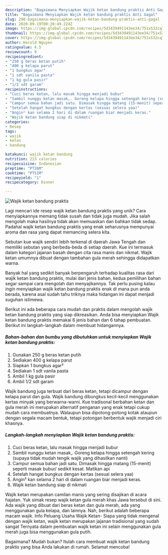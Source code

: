 ```yaml
---
description: "Bagaimana Menyiapkan Wajik ketan bandung praktis Anti Gagal"
title: "Bagaimana Menyiapkan Wajik ketan bandung praktis Anti Gagal"
slug: 298-bagaimana-menyiapkan-wajik-ketan-bandung-praktis-anti-gagal
date: 2020-09-19T00:20:49.224Z
image: https://img-global.cpcdn.com/recipes/5d3439491143ee34/751x532cq70/wajik-ketan-bandung-praktis-foto-resep-utama.jpg
thumbnail: https://img-global.cpcdn.com/recipes/5d3439491143ee34/751x532cq70/wajik-ketan-bandung-praktis-foto-resep-utama.jpg
cover: https://img-global.cpcdn.com/recipes/5d3439491143ee34/751x532cq70/wajik-ketan-bandung-praktis-foto-resep-utama.jpg
author: Harold Nguyen
ratingvalue: 4.5
reviewcount: 9
recipeingredient:
- "250 g beras ketan putih"
- "400 g kelapa parut"
- "1 bungkus agar"
- "1 sdt vanila pasta"
- "1 kg gula pasir"
- "1/2 sdt garam"
recipeinstructions:
- "Cuci beras ketan, lalu masak hingga menjadi bubur"
- "Sambil nunggu ketan masak,. Goreng kelapa hingga setengah kering (supaya tidak mudah tengik wajik yang dihasilkan nanti)"
- "Campur semua bahan jadi satu. Dimasak hingga matang (15-menit) seperti masak bubur/ sedikit kesat. Matikan api"
- "Setelah hangat bungkus dengan kertas (sesuai selera yaa)"
- "Angin² kan selama 2 hari di dalam ruangan biar menjadi keras."
- "Wajik ketan bandung siap di nikmati"
categories:
- Resep
tags:
- wajik
- ketan
- bandung

katakunci: wajik ketan bandung 
nutrition: 213 calories
recipecuisine: Indonesian
preptime: "PT26M"
cooktime: "PT51M"
recipeyield: "1"
recipecategory: Dinner

---
```



![Wajik ketan bandung praktis](https://img-global.cpcdn.com/recipes/5d3439491143ee34/751x532cq70/wajik-ketan-bandung-praktis-foto-resep-utama.jpg)

Lagi mencari ide resep wajik ketan bandung praktis yang unik? Cara menyiapkannya memang tidak susah dan tidak juga mudah. Jika salah mengolah maka hasilnya tidak akan memuaskan dan bahkan tidak sedap. Padahal wajik ketan bandung praktis yang enak seharusnya mempunyai aroma dan rasa yang dapat memancing selera kita.

Sebutan kue wajik sendiri lebih terkenal di daerah Jawa Tengah dan memiliki sebutan yang berbeda-beda di setiap daerah. Kue ini termasuk dalam kategori jajanan basah dengan cita rasa manis dan nikmat. Wajik ketan umumnya dibuat dengan tambahan gula merah sehingga didapatkan warna.

Banyak hal yang sedikit banyak berpengaruh terhadap kualitas rasa dari wajik ketan bandung praktis, mulai dari jenis bahan, kedua pemilihan bahan segar sampai cara mengolah dan menyajikannya. Tak perlu pusing kalau ingin menyiapkan wajik ketan bandung praktis enak di mana pun anda berada, karena asal sudah tahu triknya maka hidangan ini dapat menjadi suguhan istimewa.


Berikut ini ada beberapa cara mudah dan praktis dalam mengolah wajik ketan bandung praktis yang siap dikreasikan. Anda bisa menyiapkan Wajik ketan bandung praktis memakai 6 jenis bahan dan 6 tahap pembuatan. Berikut ini langkah-langkah dalam membuat hidangannya.

<!--inarticleads1-->

##### Bahan-bahan dan bumbu yang dibutuhkan untuk menyiapkan Wajik ketan bandung praktis:

1. Gunakan 250 g beras ketan putih
1. Sediakan 400 g kelapa parut
1. Siapkan 1 bungkus agar²
1. Sediakan 1 sdt vanila pasta
1. Ambil 1 kg gula pasir
1. Ambil 1/2 sdt garam


Wajik bandung juga terbuat dari beras ketan, tetapi dicampur dengan kelapa parut dan gula. Wajik bandung dibungkus kecil-kecil menggunakan kertas minyak yang berwarna-warni. Kue tradisonal berbahan ketan dan gula merah ini merupakan alternatif penganan yang enak tetapi cukup mudah cara membuatnya. Walaupun bisa dipotong-potong kotak ataupun dengan segala macam bentuk, tetapi potongan berbentuk wajik menjadi ciri khasnya. 

<!--inarticleads2-->

##### Langkah-langkah menyiapkan Wajik ketan bandung praktis:

1. Cuci beras ketan, lalu masak hingga menjadi bubur
1. Sambil nunggu ketan masak,. Goreng kelapa hingga setengah kering (supaya tidak mudah tengik wajik yang dihasilkan nanti)
1. Campur semua bahan jadi satu. Dimasak hingga matang (15-menit) seperti masak bubur/ sedikit kesat. Matikan api
1. Setelah hangat bungkus dengan kertas (sesuai selera yaa)
1. Angin² kan selama 2 hari di dalam ruangan biar menjadi keras.
1. Wajik ketan bandung siap di nikmati


Wajik ketan merupakan camilan manis yang sering disajikan di acara hajatan. Yuk simak resep wajik ketan gula merah khas Jawa tersebut di sini. Ada wajik yang dibuat dari beras ketan dan gula merah, ada yang menggunakan gula kelapa, dan lainnya. Nah, berikut adalah beberapa macam wajik. Info Peluang Usaha Wajik Ketan- Siapa yang tidak mengenal dengan wajik ketan, wajik ketan merupakan jajanan tradisional yang sudah sangat Ternyata dalam pembuatan wajik ketan ini selain menggunakan gula merah juga bisa menggunakan gula putih. 

Bagaimana? Mudah bukan? Itulah cara membuat wajik ketan bandung praktis yang bisa Anda lakukan di rumah. Selamat mencoba!
